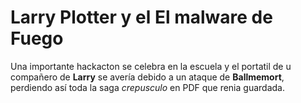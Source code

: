 # Larry Plotter y el El malware de Fuego

Una importante hackacton se celebra en la escuela y el portatil de u  compañero de **Larry**
se avería debido a un ataque de **Ballmemort**, 
perdiendo así toda la saga  *crepusculo* en PDF que renia guardada.
 


